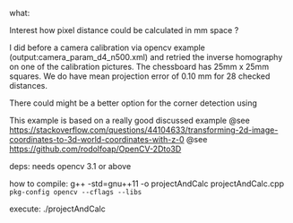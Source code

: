 what: 

Interest how pixel distance could be calculated in mm space ? 

I did before a camera calibration via opencv example (output:camera_param_d4_n500.xml) 
and retried the inverse homography on one of the calibration pictures.
The chessboard has 25mm x 25mm squares. We do have mean 
projection error of 0.10 mm for 28 checked distances.

There could might be a better option for the corner detection using 

This example is based on a really good discussed example
@see https://stackoverflow.com/questions/44104633/transforming-2d-image-coordinates-to-3d-world-coordinates-with-z-0
@see https://github.com/rodolfoap/OpenCV-2Dto3D

deps: 
needs opencv 3.1 or above

how to compile:
g++ -std=gnu++11 -o projectAndCalc projectAndCalc.cpp `pkg-config opencv --cflags --libs`

execute: 
./projectAndCalc



